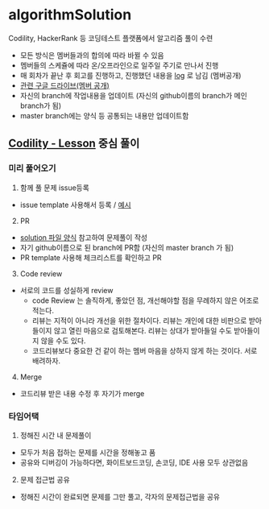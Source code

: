 # algorithmSolution
Codility, HackerRank 등 코딩테스트 플랫폼에서 알고리즘 풀이 수련
- 모든 방식은 멤버들과의 합의에 따라 바뀔 수 있음
- 멤버들의 스케쥴에 따라 온/오프라인으로 일주일 주기로 만나서 진행 
- 매 회차가 끝난 후 회고를 진행하고, 진행했던 내용을 [log](https://docs.google.com/document/d/1EJCYFyH6Ho-ZJI1yadDTRutseA3j-W22DASzj-HBBGU/edit#) 로 남김 (멤버공개)
- [관련 구글 드라이브(멤버 공개)](https://drive.google.com/drive/u/0/folders/1tjFMtcwnc8z4gMIlHDYQyx3Zjy7ahJTs) 
- 자신의 branch에 작업내용을 업데이트 (자신의 github이름의 branch가 메인 branch가 됨) 
- master branch에는 양식 등 공통되는 내용만 업데이트함 

## [Codility - Lesson](https://app.codility.com/programmers/lessons)  중심 풀이
### 미리 풀어오기
1. 함께 풀 문제 issue등록
- issue template 사용해서 등록 / [예시](https://github.com/pro00er/algorithmSolution/issues/34) 
2. PR 
- [solution 파일 양식](/template/solution_template.md) 참고하여 문제풀이 작성
- 자기 github이름으로 된 branch에 PR함 (자신의 master branch 가 됨)
- PR template 사용해 체크리스트를 확인하고  PR

3. Code review 
- 서로의 코드를 성실하게 review
  - code Review  는 솔직하게, 좋았던 점, 개선해야할 점을 무례하지 않은 어조로 적는다.
  - 리뷰는 지적이 아니라 개선을 위한 절차이다. 리뷰는 개인에 대한 비판으로 받아들이지 않고 열린 마음으로 검토해본다. 리뷰는 상대가 받아들일 수도 받아들이지 않을 수도 있다.
  - 코드리뷰보다 중요한 건 같이 하는 멤버 마음을 상하지 않게 하는 것이다. 서로 배려하자. 

4. Merge  
- 코드리뷰 받은 내용 수정 후 자기가 merge

### 타임어택
1. 정해진 시간 내 문제풀이
- 모두가 처음 접하는 문제를 시간을 정해놓고 품
- 공유와 디버깅이 가능하다면, 화이트보드코딩, 손코딩, IDE 사용 모두 상관없음
2. 문제 접근법 공유
- 정해진 시간이 완료되면 문제를 그만 풀고, 각자의 문제접근법을 공유
